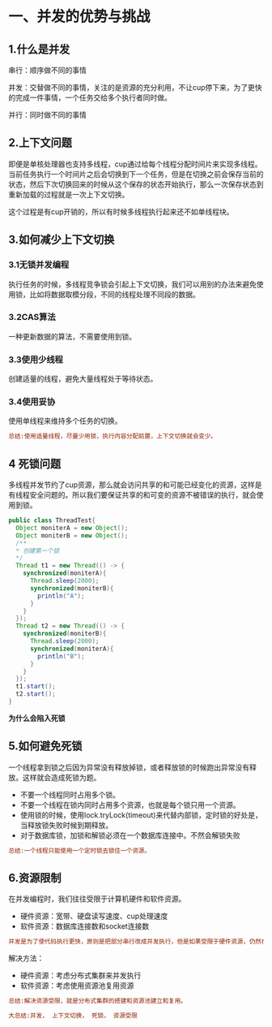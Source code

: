 # 一、并发的优势与挑战

## 1.什么是并发

串行：顺序做不同的事情

并发：交替做不同的事情，关注的是资源的充分利用，不让cup停下来，为了更快的完成一件事情，一个任务交给多个执行者同时做。

并行：同时做不同的事情

## 2.上下文问题

即便是单核处理器也支持多线程，cup通过给每个线程分配时间片来实现多线程。当前任务执行一个时间片之后会切换到下一个任务，但是在切换之前会保存当前的状态，然后下次切换回来的时候从这个保存的状态开始执行，那么一次保存状态到重新加载的过程就是一次上下文切换。

这个过程是有cup开销的，所以有时候多线程执行起来还不如单线程块。

## 3.如何减少上下文切换

### 3.1无锁并发编程

执行任务的时候，多线程竞争锁会引起上下文切换，我们可以用别的办法来避免使用锁，比如将数据取模分段，不同的线程处理不同段的数据。

### 3.2CAS算法

一种更新数据的算法，不需要使用到锁。

### 3.3使用少线程

创建适量的线程，避免大量线程处于等待状态。

### 3.4使用妥协

使用单线程来维持多个任务的切换。

```ini
总结:使用适量线程，尽量少用锁，执行内容分配前置，上下文切换就会变少。
```

## 4 死锁问题

多线程并发节约了cup资源，那么就会访问共享的和可能已经变化的资源，这样是有线程安全问题的。所以我们要保证共享的和可变的资源不被错误的执行，就会使用到锁。

```java
public class ThreadTest{
  Object moniterA = new Object();
  Object moniterB = new Object();
  /**
  * 创建第一个锁
  */
  Thread t1 = new Thread(() -> {
    synchronized(moniterA){
      Thread.sleep(2000);
      synchronized(moniterB){
        println("A");
      }
    }
  });
  Thread t2 = new Thread(() -> {
    synchronized(moniterB){
      Thread.sleep(2000);
      synchronized(moniterA){
        println("B");
      }
    }
  });
  t1.start();
  t2.start();
}
```

**为什么会陷入死锁**

## 5.如何避免死锁

一个线程拿到锁之后因为异常没有释放掉锁，或者释放锁的时候跑出异常没有释放。这样就会造成死锁为题。

- 不要一个线程同时占用多个锁。
- 不要一个线程在锁内同时占用多个资源，也就是每个锁只用一个资源。
- 使用锁的时候，使用lock.tryLock(timeout)来代替内部锁，定时锁的好处是，当释放锁失败时候到期释放。
- 对于数据库锁，加锁和解锁必须在一个数据库连接中。不然会解锁失败

```ini
总结:一个线程只能使用一个定时锁去锁住一个资源。
```

## 6.资源限制

在并发编程时，我们往往受限于计算机硬件和软件资源。

- 硬件资源：宽带、硬盘读写速度、cup处理速度
- 软件资源：数据库连接数和socket连接数

```ini
并发是为了使代码执行更快，原则是把部分串行改成并发执行，但是如果受限于硬件资源，仍然在串行，那么返回会变得更慢。
```

解决方法：

- 硬件资源：考虑分布式集群来并发执行
- 软件资源：考虑使用资源池复用资源

```ini
总结:解决资源受限，就是分布式集群的搭建和资源池建立和复用。
```

```ini
大总结:并发， 上下文切换， 死锁， 资源受限
```



